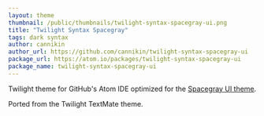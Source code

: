 ```yaml
---
layout: theme
thumbnail: /public/thumbnails/twilight-syntax-spacegray-ui.png
title: "Twilight Syntax Spacegray"
tags: dark syntax
author: cannikin
author_url: https://github.com/cannikin/twilight-syntax-spacegray-ui
package_url: https://atom.io/packages/twilight-syntax-spacegray-ui
package_name: twilight-syntax-spacegray-ui
---
```

Twilight theme for GitHub's Atom IDE optimized for the [Spacegray UI theme](http://atom.io/packages/spacegray-dark-ui).

Ported from the Twilight TextMate theme.
